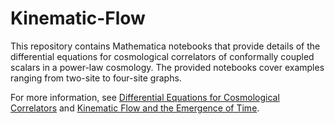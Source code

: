 # Kinematic-Flow

This repository contains Mathematica notebooks that provide details of the differential equations for cosmological correlators of conformally coupled scalars in a power-law cosmology. The provided notebooks cover examples ranging from two-site to four-site graphs.

For more information, see [Differential Equations for Cosmological Correlators](http://arxiv.org/abs/2312.05303) and [Kinematic Flow and the Emergence of Time](http://arxiv.org/abs/2312.05300).
